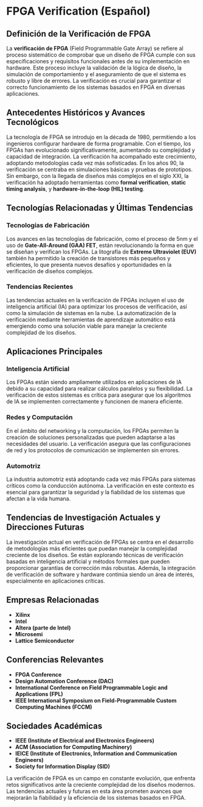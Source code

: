 # FPGA Verification (Español)

## Definición de la Verificación de FPGA
La **verificación de FPGA** (Field Programmable Gate Array) se refiere al proceso sistemático de comprobar que un diseño de FPGA cumple con sus especificaciones y requisitos funcionales antes de su implementación en hardware. Este proceso incluye la validación de la lógica de diseño, la simulación de comportamiento y el aseguramiento de que el sistema es robusto y libre de errores. La verificación es crucial para garantizar el correcto funcionamiento de los sistemas basados en FPGA en diversas aplicaciones.

## Antecedentes Históricos y Avances Tecnológicos
La tecnología de FPGA se introdujo en la década de 1980, permitiendo a los ingenieros configurar hardware de forma programable. Con el tiempo, los FPGAs han evolucionado significativamente, aumentando su complejidad y capacidad de integración. La verificación ha acompañado este crecimiento, adoptando metodologías cada vez más sofisticadas. En los años 90, la verificación se centraba en simulaciones básicas y pruebas de prototipos. Sin embargo, con la llegada de diseños más complejos en el siglo XXI, la verificación ha adoptado herramientas como **formal verification**, **static timing analysis**, y **hardware-in-the-loop (HIL) testing**.

## Tecnologías Relacionadas y Últimas Tendencias
### Tecnologías de Fabricación
Los avances en las tecnologías de fabricación, como el proceso de 5nm y el uso de **Gate-All-Around (GAA) FET**, están revolucionando la forma en que se diseñan y verifican los FPGAs. La litografía de **Extreme Ultraviolet (EUV)** también ha permitido la creación de transistores más pequeños y eficientes, lo que presenta nuevos desafíos y oportunidades en la verificación de diseños complejos.

### Tendencias Recientes
Las tendencias actuales en la verificación de FPGAs incluyen el uso de inteligencia artificial (IA) para optimizar los procesos de verificación, así como la simulación de sistemas en la nube. La automatización de la verificación mediante herramientas de aprendizaje automático está emergiendo como una solución viable para manejar la creciente complejidad de los diseños.

## Aplicaciones Principales
### Inteligencia Artificial
Los FPGAs están siendo ampliamente utilizados en aplicaciones de IA debido a su capacidad para realizar cálculos paralelos y su flexibilidad. La verificación de estos sistemas es crítica para asegurar que los algoritmos de IA se implementen correctamente y funcionen de manera eficiente.

### Redes y Computación
En el ámbito del networking y la computación, los FPGAs permiten la creación de soluciones personalizadas que pueden adaptarse a las necesidades del usuario. La verificación asegura que las configuraciones de red y los protocolos de comunicación se implementen sin errores.

### Automotriz
La industria automotriz está adoptando cada vez más FPGAs para sistemas críticos como la conducción autónoma. La verificación en este contexto es esencial para garantizar la seguridad y la fiabilidad de los sistemas que afectan a la vida humana.

## Tendencias de Investigación Actuales y Direcciones Futuras
La investigación actual en verificación de FPGAs se centra en el desarrollo de metodologías más eficientes que puedan manejar la complejidad creciente de los diseños. Se están explorando técnicas de verificación basadas en inteligencia artificial y métodos formales que pueden proporcionar garantías de corrección más robustas. Además, la integración de verificación de software y hardware continúa siendo un área de interés, especialmente en aplicaciones críticas.

## Empresas Relacionadas
- **Xilinx**
- **Intel**
- **Altera (parte de Intel)**
- **Microsemi**
- **Lattice Semiconductor**

## Conferencias Relevantes
- **FPGA Conference**
- **Design Automation Conference (DAC)**
- **International Conference on Field Programmable Logic and Applications (FPL)**
- **IEEE International Symposium on Field-Programmable Custom Computing Machines (FCCM)**

## Sociedades Académicas
- **IEEE (Institute of Electrical and Electronics Engineers)**
- **ACM (Association for Computing Machinery)**
- **IEICE (Institute of Electronics, Information and Communication Engineers)**
- **Society for Information Display (SID)**

La verificación de FPGA es un campo en constante evolución, que enfrenta retos significativos ante la creciente complejidad de los diseños modernos. Las tendencias actuales y futuras en esta área prometen avances que mejorarán la fiabilidad y la eficiencia de los sistemas basados en FPGA.